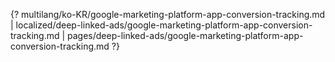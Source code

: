 {? multilang/ko-KR/google-marketing-platform-app-conversion-tracking.md | localized/deep-linked-ads/google-marketing-platform-app-conversion-tracking.md | pages/deep-linked-ads/google-marketing-platform-app-conversion-tracking.md ?}

